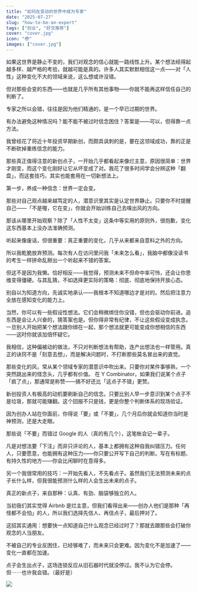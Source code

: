 ```yaml
---
title: "如何在变动的世界中成为专家"
date: "2025-07-27"
slug: "how-to-be-an-expert"
tags: ["创业", "好文推荐"]
cover: "cover.jpg"
icon: "😎"
images: ["cover.jpg"]
---
```

如果这世界是静止不变的，我们对观念的信心就能一路线性上升。某个想法经得起越多样、越严格的考验，就越可能是真的。许多人其实默默相信这一点——对「人性」这种变化不大的领域来说，这么想或许没错。



但对那些会变的东西——也就是几乎所有其他事物——你就不能再这样信任自己的判断了。



专家之所以会错，往往是因为他们精通的，是一个早已过期的世界。



有办法避免这种情况吗？能不能不被过时信念困住？答案是——可以，但得靠一点方法。



我曾经花了将近十年投资早期新创，而颇具讽刺的是，要在这领域成功，靠的正是不断砍掉重练信念的能力。



那些真正值得注意的新创点子，一开始几乎都看起来像烂主意，原因很简单：世界才刚变，而这个变化刚好让它从坏变成了对。我花了很多时间学会分辨这种「翻盘」，而这套技巧，其实也能套用在一切新想法上。



第一步，养成一种信念：世界一定会变。



那些对自己观点越来越笃定的人，潜意识里其实是认定世界静止。只要你不时提醒自己——「不是喔，它在变」，你就会开始训练自己去嗅出风的方向。



那该从哪里开始观察？除了「人性不太变」这条中等实用的原则外，很抱歉，变化这东西基本上没办法准确预测。



听起来像废话，但很重要：真正重要的变化，几乎从来都来自意料之外的方向。



所以我乾脆放弃预测。每次有人在访问里问我「未来怎么看」，我脑中都像没读书的考生一样拼命乱掰出一个听起来不错的答案。



但这不是因为我懒。恰好相反——我觉得，预测未来不但命中率可怜，还会让你思维变得僵硬。与其乱猜，不如选择更实际的策略：彻底、彻底地保持开放心态。



别自以为知道方向，先诚实地承认——我根本不知道哪边才是对的。然后把注意力全放在感知变化的能力上。



当然，你可以有一些假设性想法。它们会稍微绑住你没错，但也会驱动你前进。追东西是会让人兴奋的，猜答案也是。但你得非常有纪律，不让这些假设变成执念。
一旦别人开始把某个想法跟你绑在一起，那个想法就更可能变成你想相信的东西——这时你就该加倍怀疑它。



我相信，这种偏被动的做法，不只对判断想法有帮助，连产出想法也一样管用。真正的诀窍不是「刻意去想」，而是解决问题时，不打断那些莫名冒出来的直觉。



那些变化的风，常从某个领域专家的潜意识中吹出来。只要你对某件事够熟，一个突然跳出来的怪念头，几乎都有价值。
在 Y Combinator，如果我们说某个点子「疯了点」，那通常是称赞——搞不好还比「这点子不错」更赞。



新创投资人有极高的动机要刷新自己的信念。只要比别人早一步意识到某个点子不是垃圾，那就可能赚翻。这个回报不只是钱，更是你整个判断体系的现场验证。



因为创办人站在你面前，你得说「要」或「不要」，几个月后你就会知道你当时是神预测，还是大走眼。



那些说「不要」而错过 Google 的人（真的有几个），这笔帐会记一辈子。



凡是对想法要「下注」而非只评论的人，基本上都拥有这种自我纠错压力。任何人，只要愿意，也能拥有这种压力——你只要公开写下自己的判断。写在有标题、有持久性的地方——你会比闲聊时在意得多。



另一个我很常用的技巧：一开始先看人，不先看点子。虽然我们无法预测未来的点子长什么样，但我很能预测什么样的人会生出未来的点子。



真正的新点子，来自那种：认真、有劲、脑袋够独立的人。



当初我们其实觉得 Airbnb 是烂主意，但我们看得出来——创办人他们是那种「再怪都不会怕」的人，所以我们选择先信人、再信点子，最后押对了。



这招其实通用：想要快一点知道自己什么观念已经过时了？那就去跟那些会打破你观念的人当朋友。



不被自己的专业反困住，已经够难了，而未来只会更难。因为变化不是加速了——变化一直都在加速。



点子会生出点子，这场连锁反应从旧石器时代就没停过。我不认为它会停。
但⋯⋯也许我会错。（最好是）




![](https://prod-files-secure.s3.us-west-2.amazonaws.com/112d0858-5090-4d34-a606-b75eb8d65fd2/46476355-9cf3-4e99-9b7a-3531bc426380/1000202064.png?X-Amz-Algorithm=AWS4-HMAC-SHA256&X-Amz-Content-Sha256=UNSIGNED-PAYLOAD&X-Amz-Credential=ASIAZI2LB4665RHA3PFX%2F20250925%2Fus-west-2%2Fs3%2Faws4_request&X-Amz-Date=20250925T231127Z&X-Amz-Expires=3600&X-Amz-Security-Token=IQoJb3JpZ2luX2VjEPf%2F%2F%2F%2F%2F%2F%2F%2F%2F%2FwEaCXVzLXdlc3QtMiJIMEYCIQDLWOc%2Br%2BOw3nokXLLHNq%2Bw5E3Xu4ScI%2Bh26wB%2BjwjBXAIhAKnsPhps%2F%2FEfka58dbzohvZOnpY9VEmNFbim7SxmsD4lKogECID%2F%2F%2F%2F%2F%2F%2F%2F%2F%2FwEQABoMNjM3NDIzMTgzODA1Igzup9Qgh9BwI6ZZrIsq3AOL8Tq6DUmpF14QOPsMMy%2FyUEitayHjqW6IlM2pT6z7tB7P1Ezdi4%2BUl7SBvKwJar91Xkn54EInHX6oOEq%2BZcWz1g2VntjCRq4UugDOfYSigpXQIlXw%2BqBNVZ5SKkRTNgBvur1%2Bu4f8FGEoB5ZhiggzfTOfmFf4ogXomjqImgt9BcyBTa4T8yVIrokhWYKZGLMK9KbK1ALyTXaQvfSpyKAQsS2a46x%2FMNEbZ27ak4H8jVF1tqJUH5Aktw6%2BsQeGxGoB1ox2UCLvIOu5DIN1JOby6FHACvGRJJcnLYx6LeGW40GBlzyryd7JkLXNUrutz7DUql7TsMfVI9TgEzFAg1GUWrVG%2FMpSnfp6iDsVWbZ1PMXT%2BPU0qS2HkCw5zOdMcginFtj9c9sDLOxoxHqrY60IF%2Bg9ZHnPLIhB81bel1WrO3mvks%2BY01H%2BDHuV57gUfsad6wIY96NP4oeGSIE%2Fkm127%2Fk1aRYJxK8DDhiM5JmQk%2BEfui55iuwbNFwUGKIYfunU%2FuTdWFUShZHKOZKvodOqpuw569Le5jRqw%2F%2FRGAOeaudUC0a%2FSlKIAPquwpsRQIOdl9iflAoxsT9o2qJ0%2Bdgwm08ezffx5U5rulL%2FeH9FxRyJiZxo3rM3S0jlhDDqlNfGBjqkAWMAlLz3IqWED0%2FffzKfL00VSL5jkKVVH1awzlGipGXH%2BLUrXYahKI%2B%2BDCtz9XE4fPp%2FXyjR6t6XKTD6AdT5hmi9p66zbeIZXG7rU4c4G4%2BDCYY9H8dK8ail9YNUisSEWqseRBpm94W63xJ8f8HJB46XB%2FBim%2BqfWl3WlA3QUsIRECmPGKGdNjQsF51aAKOu8vSvJlbutQhtbFPiSSFILn7sgIZe&X-Amz-Signature=6a5208ab2c4cd5af9f95893fc903a0d4348e8eef8d48f6e1b969e0e641a1b760&X-Amz-SignedHeaders=host&x-amz-checksum-mode=ENABLED&x-id=GetObject)


